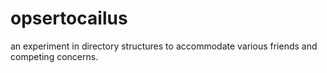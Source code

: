 # opsertocailus
an experiment in directory structures to accommodate various friends and competing concerns.
